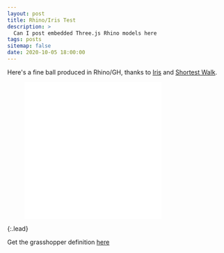 ```yaml
---
layout: post
title: Rhino/Iris Test
description: >
  Can I post embedded Three.js Rhino models here
tags: posts
sitemap: false
date: 2020-10-05 18:00:00
---
```

Here's a fine ball produced in Rhino/GH, thanks to [Iris](https://www.food4rhino.com/app/iris-export-rhino-models-web) and [Shortest Walk](https://www.food4rhino.com/app/shortest-walk-gh).

<figure class="video_container"><iframe width="315" height="315" src="/assets/documents/Ball.html" frameborder="0" allowfullscreen="true"></iframe></figure>
{:.lead}

Get the grasshopper definition [here](/Files/BallWalk.gh)


